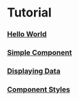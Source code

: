 # Tutorial
### [Hello World](doc/hello_world.md)
### [Simple Component](doc/simple_component.md)
### [Displaying Data](doc/displaying_data.md)
### [Component Styles](doc/component_styles.md)